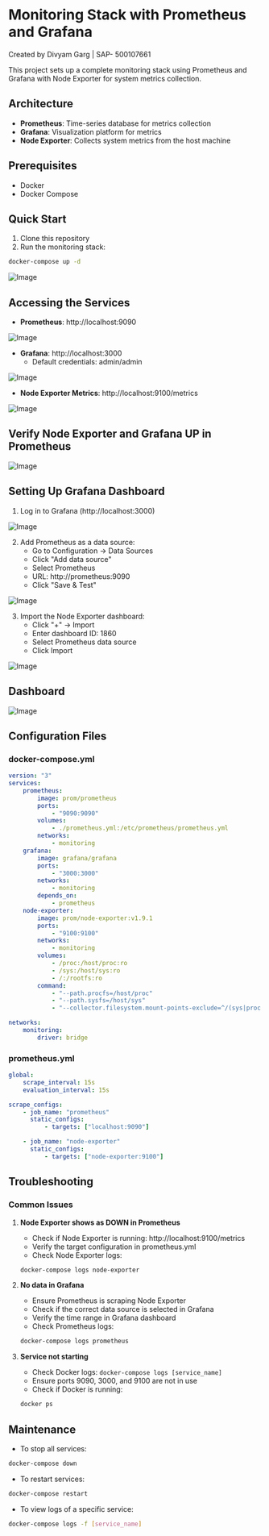 

# Monitoring Stack with Prometheus and Grafana

Created by Divyam Garg | SAP- 500107661

This project sets up a complete monitoring stack using Prometheus and Grafana with Node Exporter for system metrics collection.

## Architecture

-   **Prometheus**: Time-series database for metrics collection
-   **Grafana**: Visualization platform for metrics
-   **Node Exporter**: Collects system metrics from the host machine

## Prerequisites

-   Docker
-   Docker Compose

## Quick Start

1. Clone this repository
2. Run the monitoring stack:

```bash
docker-compose up -d
```

![Image](/assests/WhatsApp%20Image%202025-04-24%20at%2020.00.04_27afd577.jpg)

## Accessing the Services

-   **Prometheus**: http://localhost:9090

![Image](/assests/WhatsApp%20Image%202025-04-24%20at%2020.00.30_fbc816c1.jpg)

-   **Grafana**: http://localhost:3000
    -   Default credentials: admin/admin

![Image](/assests/WhatsApp%20Image%202025-04-24%20at%2020.01.09_907dbc45.jpg)

-   **Node Exporter Metrics**: http://localhost:9100/metrics

![Image](/assests/WhatsApp%20Image%202025-04-24%20at%2020.01.22_abdb12df.jpg)

## Verify Node Exporter and Grafana UP in Prometheus

![Image](/assests/WhatsApp%20Image%202025-04-24%20at%2020.01.41_79ffc4a1.jpg)

## Setting Up Grafana Dashboard

1. Log in to Grafana (http://localhost:3000)

![Image](/assests/WhatsApp%20Image%202025-04-24%20at%2020.01.41_79ffc4a1.jpg)

2. Add Prometheus as a data source:
    - Go to Configuration → Data Sources
    - Click "Add data source"
    - Select Prometheus
    - URL: http://prometheus:9090
    - Click "Save & Test"

![Image](/assests/WhatsApp%20Image%202025-04-24%20at%2020.31.38_10195105.jpg)

3. Import the Node Exporter dashboard:
    - Click "+" → Import
    - Enter dashboard ID: 1860
    - Select Prometheus data source
    - Click Import

![Image](/assests/WhatsApp%20Image%202025-04-24%20at%2020.36.30_8acca063.jpg)
 
## Dashboard

![Image](/assests/WhatsApp%20Image%202025-04-24%20at%2020.35.58_0a1d8cdc.jpg)

## Configuration Files

### docker-compose.yml

```yaml
version: "3"
services:
    prometheus:
        image: prom/prometheus
        ports:
            - "9090:9090"
        volumes:
            - ./prometheus.yml:/etc/prometheus/prometheus.yml
        networks:
            - monitoring
    grafana:
        image: grafana/grafana
        ports:
            - "3000:3000"
        networks:
            - monitoring
        depends_on:
            - prometheus
    node-exporter:
        image: prom/node-exporter:v1.9.1
        ports:
            - "9100:9100"
        networks:
            - monitoring
        volumes:
            - /proc:/host/proc:ro
            - /sys:/host/sys:ro
            - /:/rootfs:ro
        command:
            - "--path.procfs=/host/proc"
            - "--path.sysfs=/host/sys"
            - "--collector.filesystem.mount-points-exclude=^/(sys|proc|dev|host|etc)($$|/)"

networks:
    monitoring:
        driver: bridge
```

### prometheus.yml

```yaml
global:
    scrape_interval: 15s
    evaluation_interval: 15s

scrape_configs:
    - job_name: "prometheus"
      static_configs:
          - targets: ["localhost:9090"]

    - job_name: "node-exporter"
      static_configs:
          - targets: ["node-exporter:9100"]
```

## Troubleshooting

### Common Issues

1. **Node Exporter shows as DOWN in Prometheus**

    - Check if Node Exporter is running: http://localhost:9100/metrics
    - Verify the target configuration in prometheus.yml
    - Check Node Exporter logs:

    ```bash
    docker-compose logs node-exporter
    ```

2. **No data in Grafana**

    - Ensure Prometheus is scraping Node Exporter
    - Check if the correct data source is selected in Grafana
    - Verify the time range in Grafana dashboard
    - Check Prometheus logs:

    ```bash
    docker-compose logs prometheus
    ```

3. **Service not starting**
    - Check Docker logs: `docker-compose logs [service_name]`
    - Ensure ports 9090, 3000, and 9100 are not in use
    - Check if Docker is running:
    ```bash
    docker ps
    ```

## Maintenance

-   To stop all services:

```bash
docker-compose down
```

-   To restart services:

```bash
docker-compose restart
```

-   To view logs of a specific service:

```bash
docker-compose logs -f [service_name]
```
